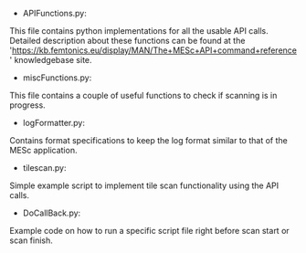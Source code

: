 - APIFunctions.py:

This file contains python implementations for all the usable API calls.
Detailed description about these functions can be found at the 'https://kb.femtonics.eu/display/MAN/The+MESc+API+command+reference' knowledgebase site.

- miscFunctions.py:

This file contains a couple of useful functions to check if scanning is in progress.

- logFormatter.py:

Contains format specifications to keep the log format similar to that of the MESc application.

- tilescan.py:

Simple example script to implement tile scan functionality using the API calls.

- DoCallBack.py:

Example code on how to run a specific script file right before scan start or scan finish.
